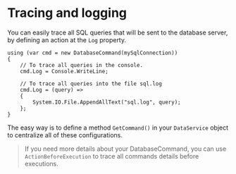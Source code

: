 # Tracing and logging

You can easily trace all SQL queries that will be sent to the database server, 
by defining an action at the `Log` property.

```CSharp
using (var cmd = new DatabaseCommand(mySqlConnection))
{
    // To trace all queries in the console.
    cmd.Log = Console.WriteLine;    

    // To trace all queries into the file sql.log
    cmd.Log = (query) =>
    {
        System.IO.File.AppendAllText("sql.log", query);
    };
}
```

The easy way is to define a method `GetCommand()` in your `DataService` object 
to centralize all of these configurations.

> If you need more details about your DatabaseCommand, you can use `ActionBeforeExecution` 
> to trace all commands details before executions.